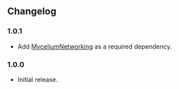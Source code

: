 ## Changelog

### 1.0.1

- Add [MyceliumNetworking](RugbugRedfern-MyceliumNetworking-1.0.10) as a required dependency.

### 1.0.0

- Initial release.